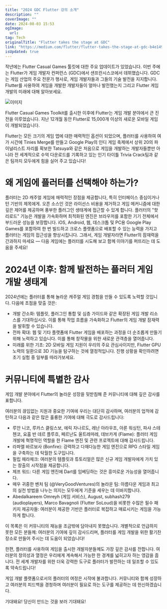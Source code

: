 ```yaml
---
title: "2024 GDC Flutter 강의 소개"
description: ""
coverImage: ""
date: 2024-08-03 15:53
ogImage: 
  url: 
tag: Tech
originalTitle: "Flutter takes the stage at GDC"
link: "https://medium.com/flutter/flutter-takes-the-stage-at-gdc-b4e14900d606"
isUpdated: true
---
```






작년에는 Flutter Casual Games 툴킷에 대한 주요 업데이트가 있었습니다. 이번 주에는 Flutter가 게임 개발자 컨퍼런스 (GDC)에서 샌프란시스코에서 데뷔했습니다. GDC는 게임 산업의 주요 전문가 행사로, 게임 개발자들과 그들의 기술 발전을 지지합니다. Flutter를 사용하여 게임을 개발한 개발자들이 얼마나 발전했는지 그리고 Flutter 게임 개발의 미래에 대해 알아보세요.

![이미지](/assets/img/FluttertakesthestageatGDC_0.png)

Flutter Casual Games Toolkit를 출시한 이후에 Flutter는 게임 개발 분야에서 큰 진전을 이루었습니다. 지난 12개월 동안 Flutter로 15,000개 이상의 새로운 모바일 게임이 개발되었습니다.

Flutter는 모든 크기의 게임 앱에 대한 매력적인 옵션이 되었으며, 플러터를 사용하여 여가 시간에 Tinies Merge를 만들고 Google Play의 인디 게임 축제에서 상위 20의 파이널리스트 자리를 확보한 Tatsuya와 같은 처음으로 게임을 개발하는 개발자들뿐만 아니라 전 세계적으로 수억 다운로드를 기록하고 있는 인기 타이틀 Trivia Crack팀과 같은 팀까지 모두에게 힘을 실어 주고 있습니다!

<div class="content-ad"></div>

# 왜 게임에 플러터를 선택해야 하는가?

플러터는 2D 캐주얼 게임에 매력적인 장점을 제공합니다, 특히 인터페이스 중심이거나 턴 기반의 제목에게. 오픈 소스인 것은 라이선스 비용을 제거하고 게임 메커니즘에 대한 깊은 제어를 제공하며 풍부한 플러그인 생태계에 접근할 수 있게 합니다. 플러터의 "핫 리로드" 기능은 개발을 가속화하며 최적화된 엔진은 브라우저를 포함한 기기 전체에서 부드러운 성능을 보장합니다. iOS, Android, 웹, 데스크톱 및 PC용 Google Play Games를 포함하여 한 번 빌드하고 크로스 플랫폼으로 배포할 수 있는 능력을 가지고 플러터는 게임의 접근성을 향상시킵니다. 그래서, 게임 개발자라면 Flutter의 잠재력을 간과하지 마세요 — 다음 게임에는 플러터를 시도해 보고 함께 이야기를 퍼뜨리는 데 도움을 주세요!

# 2024년 이후: 함께 발전하는 플러터 게임 개발 생태계

2024년에는 플러터를 통해 놀라운 캐주얼 게임 경험을 만들 수 있도록 노력할 것입니다. 다음에 초점을 맞출 것은:

<div class="content-ad"></div>

- 개발 간소화: 템플릿, 플러그인 통합 및 심층 가이드와 같은 확장된 게임 개발 리소스를 기대하십시오. 이를 통해 작업 흐름을 가속화하고 Flutter의 게임 개발 잠재력을 발휘할 수 있습니다.
- 전파 확대: 웹 및 기타 플랫폼에 Flutter 게임을 배포하는 과정을 더 순조롭게 만들기 위해 노력하고 있습니다. 이를 통해 창작물을 위한 새로운 관객층을 열어줍니다.
- 미래를 위한 기초: 2D 모바일 게임 지원이 우리의 주요 관심사이지만, Flutter GPU 노력의 일환으로 3D 기능을 탐구하는 것에 열정적입니다. 진행 상황을 확인하려면 초기 실험 중 일부를 따라가보세요.

# 커뮤니티에 특별한 감사

게임 개발 분야에서 Flutter의 놀라운 성장을 뒷받침해 준 커뮤니티에 대해 깊은 감사를 표합니다.

여러분의 끊임없는 지원과 중요한 기여에 우리는 대단히 감사하며, 여러분의 업적에 감탄하고 다음과 같은 많은 훌륭한 기여에 대해 극도로 감사드립니다:

<div class="content-ad"></div>

- 루안 니코, 루카스 클링스보, 에릭 자나르도, 레난 아라우조, 아론 워싱턴, 파샤 스테첸코, 요훔 반 데르 플루흐, 페르난도 울트레마레, 데브카게 (Flame): 플러터 게임 개발에 혁명적인 역할을 한 Flame 엔진 및 관련 프로젝트에 대해 감사드립니다.
- 라파엘 바르보사 (Bonfire): 강력하고 다재다능한 게임 엔진으로 RPG 스타일 게임을 구축하는 데 탁월한 도구입니다.
- 필립 헤라체크: 여러분의 템플릿과 튜토리얼은 많은 신규 게임 개발자에게 가치 있는 창출의 시작점을 제공합니다.
- 제프 워드: 다른 게임 엔진에 Dart를 임베딩하는 것은 흥미로운 가능성을 열어줍니다.
- 매우 귀중한 벤처 팀 (@VeryGoodVentures)의 놀라운 팀: 아름다운 게임과 최고의 실천 방법을 나누는 의지는 모두에게 기준을 세우는 데 이바지합니다.
- Abedalkareem Omreyh (게임 서비스), August, subhash279 (audioplayers), Marco Bavagnoli (Flutter SoLoud)을 비롯한 수많은 필수 패키지 제공자들: 여러분이 제공한 기반은 플러터로 복잡하고 매료시키는 게임을 가능하게 합니다.

이 목록은 이 커뮤니티의 재능을 조금밖에 담아내지 못했습니다. 개별적으로 언급하지 못한 모든 분들께: 여러분의 기여에 깊이 감사드리며, 플러터를 게임 개발을 위한 활기찬 장소로 만들어 주시는 데 도움이 되었습니다!

한편, 플러터를 사용하여 게임을 출시한 개발자분들께도 가장 깊은 감사를 전합니다. 여러분의 창의성과 열정은 우리에게 계속해서 가능한 한 경계를 넓히고자 하는 영감을 줍니다. 전 세계 개발자를 위한 더욱 강력한 도구로 플러터가 발전하는 데 일조할 수 있도록 약속드립니다!

게임 개발 플랫폼으로서의 플러터의 여정은 시작에 불과합니다. 커뮤니티와 함께 성장하고 여러분의 피드백을 경청하며 여러분이 필요로 하는 도구를 제공하는 데 헌신하겠습니다.

<div class="content-ad"></div>

기대돼요! 당신이 만드는 것을 보러 기대돼요!
